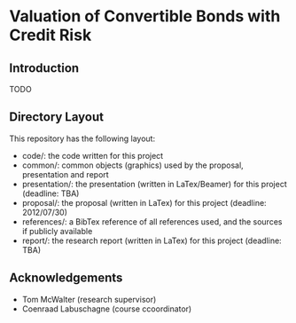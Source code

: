 Valuation of Convertible Bonds with Credit Risk
===============================================

Introduction
------------
TODO

Directory Layout
----------------
This repository has the following layout:
 * code/: the code written for this project
 * common/: common objects (graphics) used by the proposal, presentation and report
 * presentation/: the presentation (written in LaTex/Beamer) for this project (deadline: TBA)
 * proposal/: the proposal (written in LaTex) for this project (deadline: 2012/07/30)
 * references/: a BibTex reference of all references used, and the sources if publicly available
 * report/: the research report (written in LaTex) for this project (deadline: TBA)

Acknowledgements
--------------
 - Tom McWalter (research supervisor)
 - Coenraad Labuschagne (course ccoordinator)
